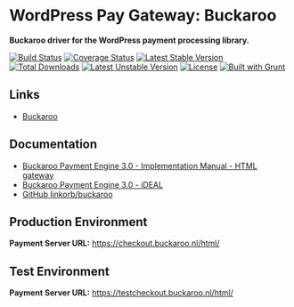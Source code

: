 # WordPress Pay Gateway: Buckaroo

**Buckaroo driver for the WordPress payment processing library.**

[![Build Status](https://travis-ci.org/wp-pay-gateways/buckaroo.svg?branch=develop)](https://travis-ci.org/wp-pay-gateways/buckaroo)
[![Coverage Status](https://coveralls.io/repos/wp-pay-gateways/buckaroo/badge.svg?branch=master&service=github)](https://coveralls.io/github/wp-pay-gateways/buckaroo?branch=master)
[![Latest Stable Version](https://poser.pugx.org/wp-pay-gateways/buckaroo/v/stable.svg)](https://packagist.org/packages/wp-pay-gateways/buckaroo)
[![Total Downloads](https://poser.pugx.org/wp-pay-gateways/buckaroo/downloads.svg)](https://packagist.org/packages/wp-pay-gateways/buckaroo)
[![Latest Unstable Version](https://poser.pugx.org/wp-pay-gateways/buckaroo/v/unstable.svg)](https://packagist.org/packages/wp-pay-gateways/buckaroo)
[![License](https://poser.pugx.org/wp-pay-gateways/buckaroo/license.svg)](https://packagist.org/packages/wp-pay-gateways/buckaroo)
[![Built with Grunt](https://cdn.gruntjs.com/builtwith.png)](http://gruntjs.com/)

## Links

*	[Buckaroo](http://www.buckaroo.nl/)

## Documentation

*	[Buckaroo Payment Engine 3.0 - Implementation Manual - HTML gateway](http://pronamic.nl/wp-content/uploads/2013/04/BPE-3.0-Gateway-HTML.1.02.pdf)
*	[Buckaroo Payment Engine 3.0 - iDEAL](http://pronamic.nl/wp-content/uploads/2013/04/BPE-3.0-Service-iDEAL.2.01.pdf)
*	[GitHub linkorb/buckaroo](https://github.com/linkorb/buckaroo)

## Production Environment

**Payment Server URL:** https://checkout.buckaroo.nl/html/  

## Test Environment

**Payment Server URL:** https://testcheckout.buckaroo.nl/html/  
